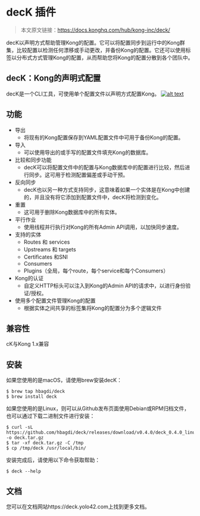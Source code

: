 # decK 插件

> 本文原文链接：https://docs.konghq.com/hub/kong-inc/deck/

decK以声明方式帮助管理Kong的配置。它可以将配置同步到运行中的Kong群集，比较配置以检测任何漂移或手动更改，并备份Kong的配置。它还可以使用标签以分布式方式管理Kong的配置，从而帮助您将Kong的配置分散到各个团队中。

## decK：Kong的声明式配置

decK是一个CLI工具，可使用单个配置文件以声明方式配置Kong。
[![alt text](https://asciinema.org/a/238318.svg "title")](https://asciinema.org/a/238318)

## 功能

- 导出
	- 将现有的Kong配置保存到YAML配置文件中可用于备份Kong的配置。
- 导入
	- 可以使用导出的或手写的配置文件填充Kong的数据库。
- 比较和同步功能
	- decK可以将配置文件中的配置与Kong数据库中的配置进行比较，然后进行同步。这可用于检测配置偏差或手动干预。
- 反向同步
	- decK也以另一种方式支持同步，这意味着如果一个实体是在Kong中创建的，并且没有将它添加到配置文件中，decK将检测到变化。
- 重置
	- 这可用于删除Kong数据库中的所有实体。
- 平行作业
	- 使用线程并行执行对Kong的所有Admin API调用，以加快同步速度。
- 支持的实体
	- Routes 和 services
	- Upstreams 和 targets
	- Certificates 和SNI
	- Consumers
	- Plugins（全局，每个route，每个service和每个Consumers）
- Kong的认证
	- 自定义HTTP标头可以注入到Kong的Admin API的请求中，以进行身份验证/授权。
- 使用多个配置文件管理Kong的配置
	- 根据实体之间共享的标签集将Kong的配置分为多个逻辑文件

## 兼容性

cK与Kong 1.x兼容

## 安装

如果您使用的是macOS，请使用brew安装decK：

```
$ brew tap hbagdi/deck
$ brew install deck
```
如果您使用的是Linux，则可以从Github发布页面使用Debian或RPM归档文件，也可以通过下载二进制文件进行安装：
```
$ curl -sL https://github.com/hbagdi/deck/releases/download/v0.4.0/deck_0.4.0_linux_amd64.tar.gz -o deck.tar.gz
$ tar -xf deck.tar.gz -C /tmp
$ cp /tmp/deck /usr/local/bin/
```
安装完成后，请使用以下命令获取帮助：
```
$ deck --help
```

## 文档

您可以在文档网站https://deck.yolo42.com上找到更多文档。
